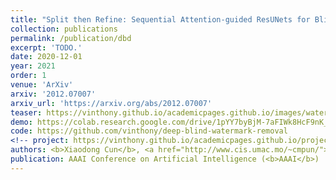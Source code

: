 ```yaml
---
title: "Split then Refine: Sequential Attention-guided ResUNets for Blind Single Image Visible Watermark Removal"
collection: publications
permalink: /publication/dbd
excerpt: 'TODO.'
date: 2020-12-01
year: 2021
order: 1
venue: 'ArXiv'
arxiv: '2012.07007'
arxiv_url: 'https://arxiv.org/abs/2012.07007'
teaser: https://vinthony.github.io/academicpages.github.io/images/watermark.gif
demo: https://colab.research.google.com/drive/1pYY7byBjM-7aFIWk8HcF9nK_s6pqGwww?usp=sharing
code: https://github.com/vinthony/deep-blind-watermark-removal
<!-- project: https://vinthony.github.io/academicpages.github.io/projects/tbd -->
authors: <b>Xiaodong Cun</b>, <a href="http://www.cis.umac.mo/~cmpun/">Chi-Man Pun</a>
publication: AAAI Conference on Artificial Intelligence (<b>AAAI</b>)
---
```

